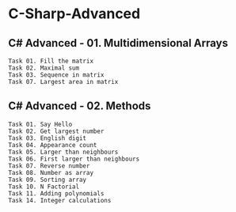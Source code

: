 # C-Sharp-Advanced

## C# Advanced - 01. Multidimensional Arrays</br>
    Task 01. Fill the matrix
    Task 02. Maximal sum
    Task 03. Sequence in matrix
    Task 07. Largest area in matrix
    
## C# Advanced - 02. Methods</br>
    Task 01. Say Hello
    Task 02. Get largest number
    Task 03. English digit
    Task 04. Appearance count
    Task 05. Larger than neighbours
    Task 06. First larger than neighbours
    Task 07. Reverse number
    Task 08. Number as array
    Task 09. Sorting array
    Task 10. N Factorial
    Task 11. Adding polynomials
    Task 14. Integer calculations
